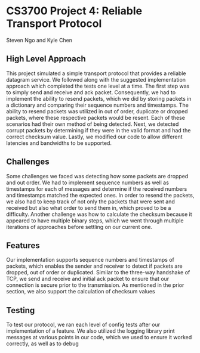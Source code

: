 # CS3700 Project 4: Reliable Transport Protocol

Steven Ngo and Kyle Chen

## High Level Approach
This project simulated a simple transport protocol that provides a reliable datagram service. We followed along with
the suggested implementation approach which completed the tests one level at a time. The first step was to simply
send and receive and ack packet. Consequently, we had to implement the ability to resend packets, which we did
by storing packets in a dictionary and comparing their sequence numbers and timestamps. The ability to resend
packets was utilized in out of order, duplicate or dropped packets, where these respective packets would be resent.
Each of these scenarios had their own method of being detected. Next, we detected corrupt packets by determining if
they were in the valid format and had the correct checksum value. Lastly, we modified our code to allow different
latencies and bandwidths to be supported.

## Challenges
Some challenges we faced was detecting how some packets are dropped and out order. We had to implement sequence numbers
as well as timestamps for each of messages and determine if the received numbers and timestamps matched the expected
ones. In order to resend the packets, we also had to keep track of not only the packets that were sent and received
but also what order to send them in, which proved to be a difficulty. Another challenge was how to calculate the
checksum because it appeared to have multiple binary steps, which we went through multiple iterations of approaches
before settling on our current one.
 
## Features
Our implementation supports sequence numbers and timestamps of packets, which enables the sender and receiver to detect
if packets are dropped, out of order or duplicated. Similar to the three-way handshake of TCP, we send and receive
and initial ack packet to ensure that our connection is secure prior to the transmission. As mentioned in the prior
section, we also support the calculation of checksum values

## Testing
To test our protocol, we ran each level of config tests after our implementation of a feature. We also utilized the
logging library print messages at various points in our code, which we used to ensure it worked correctly, as well
as to debug